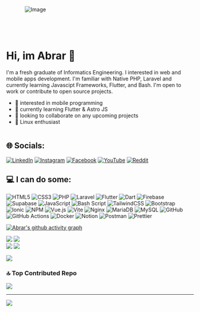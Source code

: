 <div style="display: grid; grid-template-columns: repeat(auto-fit, minmax(300px, 1fr)); gap: 10px; align-items: center;">
  <div style="padding: 50px; max-width: 100%; display: grid;">
    <img style="max-width: 100%; height: auto; " src="https://github.com/user-attachments/assets/4f8336ab-f41a-423f-8f52-2cadb6858680" alt="Image">
  </div>
  <div>
    <h1>Hi, im Abrar 👋</h1>
        <p>I'm a fresh graduate of Informatics Engineering. I interested in web and mobile apps development. I'm familiar with Native PHP, Laravel and currently learning Javascipt Frameworks, Flutter, and Bash. I'm open to work or contribute to open source projects.</p>
    <ul>
      <li> 👀 interested in mobile programming</li>
      <li> 🌱 currently learning Flutter & Astro JS</li>
      <li> 🤝 looking to collaborate on any upcoming projects</li>
      <li> 🐧 Linux enthusiast </li>
    </ul>
  </div>
</div>

## 🌐 Socials:
[![LinkedIn](https://img.shields.io/badge/LinkedIn-%230077B5.svg?logo=linkedin&logoColor=white)](https://linkedin.com/in/abrar-abe-39450b339) [![Instagram](https://img.shields.io/badge/Instagram-%23E4405F.svg?logo=Instagram&logoColor=white)](https://instagram.com/abrar_mdd) [![Facebook](https://img.shields.io/badge/Facebook-%231877F2.svg?logo=Facebook&logoColor=white)](https://facebook.com/abrar.abe.3) [![YouTube](https://img.shields.io/badge/YouTube-%23FF0000.svg?logo=YouTube&logoColor=white)](https://youtube.com/@abrar5893) [![Reddit](https://img.shields.io/badge/Reddit-%23FF4500.svg?logo=Reddit&logoColor=white)](https://reddit.com/user/Nice-Drag2419) 

## 💻 I can do some:
![HTML5](https://img.shields.io/badge/html5-%23E34F26.svg?style=for-the-badge&logo=html5&logoColor=white) ![CSS3](https://img.shields.io/badge/css3-%231572B6.svg?style=for-the-badge&logo=css3&logoColor=white) ![PHP](https://img.shields.io/badge/php-%23777BB4.svg?style=for-the-badge&logo=php&logoColor=white) ![Laravel](https://img.shields.io/badge/laravel-%23FF2D20.svg?style=for-the-badge&logo=laravel&logoColor=white) ![Flutter](https://img.shields.io/badge/Flutter-%2302569B.svg?style=for-the-badge&logo=Flutter&logoColor=white) ![Dart](https://img.shields.io/badge/dart-%230175C2.svg?style=for-the-badge&logo=dart&logoColor=white) ![Firebase](https://img.shields.io/badge/firebase-%23039BE5.svg?style=for-the-badge&logo=firebase) ![Supabase](https://img.shields.io/badge/Supabase-3ECF8E?style=for-the-badge&logo=supabase&logoColor=white) ![JavaScript](https://img.shields.io/badge/javascript-%23323330.svg?style=for-the-badge&logo=javascript&logoColor=%23F7DF1E) ![Bash Script](https://img.shields.io/badge/bash_script-%23121011.svg?style=for-the-badge&logo=gnu-bash&logoColor=white) ![TailwindCSS](https://img.shields.io/badge/tailwindcss-%2338B2AC.svg?style=for-the-badge&logo=tailwind-css&logoColor=white) ![Bootstrap](https://img.shields.io/badge/bootstrap-%238511FA.svg?style=for-the-badge&logo=bootstrap&logoColor=white) ![Ionic](https://img.shields.io/badge/Ionic-%233880FF.svg?style=for-the-badge&logo=Ionic&logoColor=white) ![NPM](https://img.shields.io/badge/NPM-%23CB3837.svg?style=for-the-badge&logo=npm&logoColor=white) ![Vue.js](https://img.shields.io/badge/vue.js-%2335495e.svg?style=for-the-badge&logo=vuedotjs&logoColor=%234FC08D) ![Vite](https://img.shields.io/badge/vite-%23646CFF.svg?style=for-the-badge&logo=vite&logoColor=white) ![Nginx](https://img.shields.io/badge/nginx-%23009639.svg?style=for-the-badge&logo=nginx&logoColor=white) ![MariaDB](https://img.shields.io/badge/MariaDB-003545?style=for-the-badge&logo=mariadb&logoColor=white) ![MySQL](https://img.shields.io/badge/mysql-4479A1.svg?style=for-the-badge&logo=mysql&logoColor=white) ![GitHub](https://img.shields.io/badge/github-%23121011.svg?style=for-the-badge&logo=github&logoColor=white) ![GitHub Actions](https://img.shields.io/badge/github%20actions-%232671E5.svg?style=for-the-badge&logo=githubactions&logoColor=white) ![Docker](https://img.shields.io/badge/docker-%230db7ed.svg?style=for-the-badge&logo=docker&logoColor=white) ![Notion](https://img.shields.io/badge/Notion-%23000000.svg?style=for-the-badge&logo=notion&logoColor=white) ![Postman](https://img.shields.io/badge/Postman-FF6C37?style=for-the-badge&logo=postman&logoColor=white) ![Prettier](https://img.shields.io/badge/prettier-%23F7B93E.svg?style=for-the-badge&logo=prettier&logoColor=black)

[![Abrar's github activity graph](https://github-readme-activity-graph.vercel.app/graph?username=AbrarAbe&bg_color=0d1117&color=deddda&line=3584e4&point=8ff0a4&area=true&hide_border=true)](https://github.com/ashutosh00710/github-readme-activity-graph)

![](https://github-readme-stats.vercel.app/api?username=AbrarAbe&theme=github_dark&hide_border=false&include_all_commits=true&count_private=true)
![](https://github-readme-streak-stats.herokuapp.com/?user=AbrarAbe&theme=github_dark&hide_border=false)<br/>
![](https://github-readme-stats.vercel.app/api/top-langs/?username=AbrarAbe&theme=github_dark&hide_border=false&include_all_commits=true&count_private=true&layout=compact)
![](https://quotes-github-readme.vercel.app/api?type=horizontal&theme=dark)

![](https://github-profile-trophy.vercel.app/?username=AbrarAbe&theme=dracula&no-frame=false&no-bg=true&margin-w=4)

### 🔝 Top Contributed Repo
![](https://github-contributor-stats.vercel.app/api?username=AbrarAbe&limit=5&theme=transparent&combine_all_yearly_contributions=true)

---
[![](https://visitcount.itsvg.in/api?id=AbrarAbe&icon=0&color=13)](https://visitcount.itsvg.in)

<!-- Proudly created with GPRM ( https://gprm.itsvg.in ) -->
